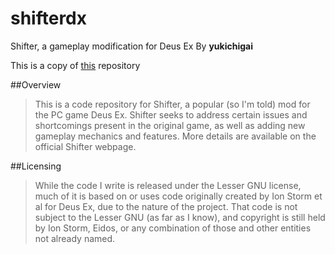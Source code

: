 # shifterdx
Shifter, a gameplay modification for Deus Ex
By **yukichigai**

This is a copy of [this](https://code.google.com/p/shifterdx/) repository 

##Overview
>This is a code repository for Shifter, a popular (so I'm told) mod for the PC game Deus Ex. Shifter seeks to address certain issues and shortcomings present in the original game, as well as adding new gameplay mechanics and features. More details are available on the official Shifter webpage.

##Licensing
>While the code I write is released under the Lesser GNU license, much of it is based on or uses code originally created by Ion Storm et al for Deus Ex, due to the nature of the project. That code is not subject to the Lesser GNU (as far as I know), and copyright is still held by Ion Storm, Eidos, or any combination of those and other entities not already named. 
